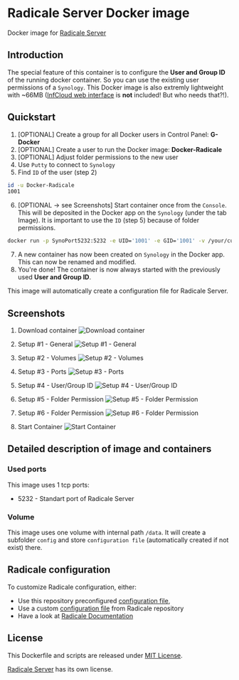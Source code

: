 # Radicale Server Docker image
Docker image for [Radicale Server](https://github.com/Kozea/Radicale)

## Introduction
The special feature of this container is to configure the **User and Group ID** of the running docker container. So you can use the existing user permissions of a `Synology`. This Docker image is also extremly lightweight with ~66MB ([InfCloud web interface](https://github.com/Unrud/RadicaleInfCloud) is **not** included! But who needs that?!).

## Quickstart

1. [OPTIONAL] Create a group for all Docker users in Control Panel: **G-Docker**
2. [OPTIONAL] Create a user to run the Docker image: **Docker-Radicale**
3. [OPTIONAL] Adjust folder permissions to the new user
4. Use `Putty` to connect to `Synology`
5. Find `ID` of the user (step 2)
```bash
id -u Docker-Radicale
1001
```
6. [OPTIONAL -> see Screenshots] Start container once from the `Console`. This will be deposited in the Docker app on the `Synology` (under the tab Image). It is important to use the `ID` (step 5) because of folder permissions.

```bash
docker run -p SynoPort5232:5232 -e UID='1001' -e GID='1001' -v /your/custom/path/on/Synology:/data/ djonasdev/synology-radicale-server
```
7. A new container has now been created on `Synology` in the Docker app. This can now be renamed and modified.
8. You're done! The container is now always started with the previously used **User and Group ID**.


This image will automatically create a configuration file for
 Radicale Server.
 
## Screenshots

1. Download container
![Download container](/screenshots/1.png?raw=true "Download container")

2. Setup #1 - General
![Setup #1 - General](/screenshots/2.png?raw=true "Setup #1 - General")

3. Setup #2 - Volumes
![Setup #2 - Volumes](/screenshots/3.png?raw=true "Setup #2 - Volumes")

4. Setup #3 - Ports
![Setup #3 - Ports](/screenshots/4.png?raw=true "Setup #3 - Ports")

5. Setup #4 - User/Group ID
![Setup #4 - User/Group ID](/screenshots/5.png?raw=true "Setup #4 - User/Group ID")

6. Setup #5 - Folder Permission
![Setup #5 - Folder Permission](/screenshots/6.png?raw=true "Setup #5 - Folder Permission")

7. Setup #6 - Folder Permission
![Setup #6 - Folder Permission](/screenshots/7.png?raw=true "Setup #6 - Folder Permission")

8. Start Container
![Start Container](/screenshots/8.png?raw=true "Start Container")

## Detailed description of image and containers

### Used ports

This image uses 1 tcp ports:
* 5232 - Standart port of Radicale Server 

### Volume
This image uses one volume with internal path `/data`. It will create a subfolder `config` and store `configuration file` (automatically created if not exist) there.

## Radicale configuration

To customize Radicale configuration, either: 
* Use this repository preconfigured [configuration file](docker/radicale.ini),
* Use a custom [configuration file](https://raw.githubusercontent.com/Kozea/Radicale/master/config) from Radicale repository
* Have a look at [Radicale Documentation](http://radicale.org/configuration/)

## License

This Dockerfile and scripts are released under [MIT License](https://github.com/dojo90/synology-docker-mozilla-syncserver/blob/master/LICENSE).

[Radicale Server](https://github.com/Kozea/Radicale) has its own license.